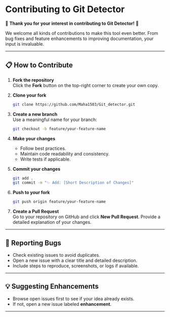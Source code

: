 # Contributing to Git Detector

🎉 **Thank you for your interest in contributing to Git Detector!** 🎉

We welcome all kinds of contributions to make this tool even better. From bug fixes and feature enhancements to improving documentation, your input is invaluable.

---

## 📋 How to Contribute

1. **Fork the repository**  
   Click the **Fork** button on the top-right corner to create your own copy.

2. **Clone your fork**  
   ```bash
   git clone https://github.com/Maha1503/Git_detector.git
   ```

3. **Create a new branch**  
   Use a meaningful name for your branch:
   ```bash
   git checkout -b feature/your-feature-name
   ```

4. **Make your changes**  
   - Follow best practices.
   - Maintain code readability and consistency.
   - Write tests if applicable.

5. **Commit your changes**  
   ```bash
   git add .
   git commit -m "✨ Add: [Short Description of Changes]"
   ```

6. **Push to your fork**  
   ```bash
   git push origin feature/your-feature-name
   ```

7. **Create a Pull Request**  
   Go to your repository on GitHub and click **New Pull Request**. Provide a detailed explanation of your changes.

---

## 🐛 Reporting Bugs

- Check existing issues to avoid duplicates.
- Open a new issue with a clear title and detailed description.
- Include steps to reproduce, screenshots, or logs if available.

---

## 💡 Suggesting Enhancements

- Browse open issues first to see if your idea already exists.
- If not, open a new issue labeled **enhancement**.

---

